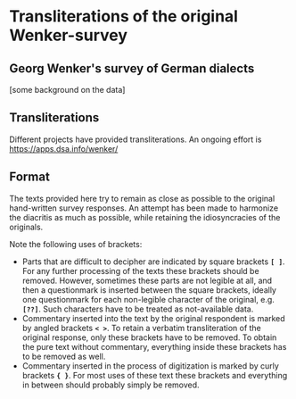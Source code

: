 # Transliterations of the original Wenker-survey

## Georg Wenker's survey of German dialects

[some background on the data]

## Transliterations

Different projects have provided transliterations. An ongoing effort is <https://apps.dsa.info/wenker/>

## Format

The texts provided here try to remain as close as possible to the original hand-written survey responses. An attempt has been made to harmonize the diacritis as much as possible, while retaining the idiosyncracies of the originals.

Note the following uses of brackets:

- Parts that are difficult to decipher are indicated by square brackets **`[ ]`**. For any further processing of the texts these brackets should be removed. However, sometimes these parts are not legible at all, and then a questionmark is inserted between the square brackets, ideally one questionmark for each non-legible character of the original, e.g. **`[??]`**. Such characters have to be treated as not-available data.
- Commentary inserted into the text by the original respondent is marked by angled brackets **`< >`**. To retain a verbatim transliteration of the original response, only these brackets have to be removed. To obtain the pure text without commentary, everything inside these brackets has to be removed as well.
- Commentary inserted in the process of digitization is marked by curly brackets **`{ }`**. For most uses of these text these brackets and everything in between should probably simply be removed.
